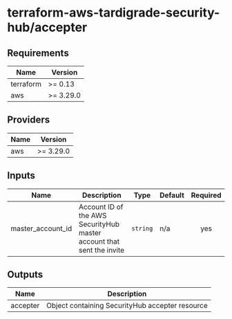 # terraform-aws-tardigrade-security-hub/accepter

<!-- BEGIN TFDOCS -->
## Requirements

| Name | Version |
|------|---------|
| terraform | >= 0.13 |
| aws | >= 3.29.0 |

## Providers

| Name | Version |
|------|---------|
| aws | >= 3.29.0 |

## Inputs

| Name | Description | Type | Default | Required |
|------|-------------|------|---------|:--------:|
| master\_account\_id | Account ID of the AWS SecurityHub master account that sent the invite | `string` | n/a | yes |

## Outputs

| Name | Description |
|------|-------------|
| accepter | Object containing SecurityHub accepter resource |

<!-- END TFDOCS -->
